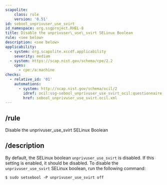 ```yaml
---
scapolite:
    class: rule
    version: '0.51'
id: sebool_unprivuser_use_svirt
id_namespace: org.ssgproject.RHEL-8
title: Disable the unprivuser\_use\_svirt SELinux Boolean
rule: <see below>
description: <see below>
applicability:
  - system: org.scapolite.xccdf.applicability
    severity: medium
  - system: https://scap.nist.gov/schema/cpe/2.2
    cpes:
      - cpe:/a:machine
checks:
  - relative_id: '01'
    automations:
      - system: http://scap.nist.gov/schema/ocil/2
        idref: ocil:ssg-sebool_unprivuser_use_svirt_ocil:questionnaire:1
        href: sebool_unprivuser_use_svirt.ocil.xml
---
```



## /rule

Disable the unprivuser\_use\_svirt SELinux Boolean

## /description

By
default, the SELinux boolean `unprivuser_use_svirt` is disabled. If this
setting is enabled, it should be disabled. To disable the
`unprivuser_use_svirt` SELinux boolean, run the following command:

``` 
$ sudo setsebool -P unprivuser_use_svirt off
```

